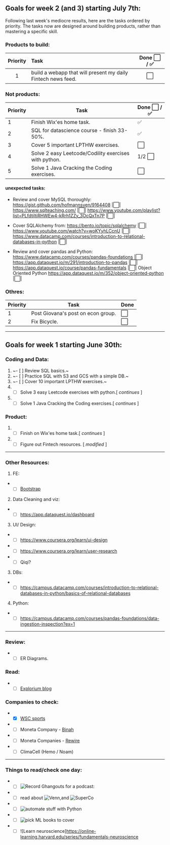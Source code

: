 ## Goals for week 2 (and 3) starting July 7th:

Following last week's mediocre results, here are the tasks ordered by priority.
The tasks now are designed around building products, rather than mastering a specific skill.

### Products to build:
|Priority | Task |Done ⬜️ / ✅|
|:---------:|:------|:----:|
|1|build a webapp that will present my daily Fintech news feed.|⬜️|

### Not products:
|Priority | Task |Done ⬜️ / ✅|
|-------- |----- |----|
|1| Finish Wix'es home task.    |✅|
|2|  SQL for datascience course - finish 33-50%.|✅|
|3|  Cover 5 important LPTHW exercises.|⬜️|
|4| Solve 2 easy Leetcode/Codility exercises with python.| 1/2 ⬜️|
|5| Solve 1 Java Cracking the Coding exercises.|⬜️|


#### unexpected tasks:
* Review and cover MySQL thoroughly:
https://gist.github.com/hofmannsven/9164408 |⬜️|
https://www.sqlteaching.com/ |⬜️|
https://www.youtube.com/playlist?list=PLfdtiltiRHWEw4-kRrh1ZZy_3OcQxTn7P |⬜️|

* Cover SQLAlchemy from:
https://bento.io/topic/sqlalchemy |⬜️|
https://www.youtube.com/watch?v=woKYyhLCcnU |⬜️|
https://www.datacamp.com/courses/introduction-to-relational-databases-in-python |⬜️|

* Review and cover pandas and Python:
https://www.datacamp.com/courses/pandas-foundations |⬜️|
https://app.dataquest.io/m/291/introduction-to-pandas |⬜️|
https://app.dataquest.io/course/pandas-fundamentals |⬜️|
Object Oriented Python https://app.dataquest.io/m/352/object-oriented-python |⬜️|

### Othres:
|Priority | Task |Done|
|-------- |----- |----|
|1| Post Giovana's post on econ group.    |⬜️|
|2| Fix Bicycle.    |⬜️|

----------------------

## Goals for week 1 starting June 30th:

### Coding and Data:
1. ~- [ ] Review SQL basics.~
2. ~- [ ] Practice SQL with S3 and GCS with a simple DB.~
3. ~- [ ] Cover 10 important LPTHW exercises.~
4. - [ ] Solve 3 easy Leetcode exercises with python.[ _continues_ ]
5. - [ ] Solve 1 Java Cracking the Coding exercises.[ _continues_ ]

### Product:
1. - [ ] Finish on Wix'es home task.[ _continues_ ]
2. - [ ] Figure out Fintech resources. [ _modified_ ]
----------------
### Other Resources:
1.  FE:
- - [ ] [Bootstrap](https://www.coursera.org/learn/bootstrap-4)

2. Data Cleaning and viz:
- - [ ] https://app.dataquest.io/dashboard

3. UI/ Design:
- - [ ] https://www.coursera.org/learn/ui-design
- - [ ] https://www.coursera.org/learn/user-research
- - [ ] Qiqi?

3. DBs:
- - [ ] https://campus.datacamp.com/courses/introduction-to-relational-databases-in-python/basics-of-relational-databases

4. Python:
- - [ ] https://campus.datacamp.com/courses/pandas-foundations/data-ingestion-inspection?ex=1

----------------
### Review:
- - [ ] ER Diagrams.

### Read:
- - [ ] [Explorium blog](https://www.explorium.ai/complexity-vs-explainability/)

### Companies to check:
- - [X] [WSC  sports](https://wsc-sports.com/)
- - [ ] Moneta Company - [Binah](https://www.binah.ai/)
- - [ ] Moneta Companies - [Rewire](https://www.rewire.to/il)
- - [ ] ClimaCell (Hemo / Noam)

-----------------------
### Things to read/check one day:
- - [ ] ![Record Ghangouts for a podcast:](https://www.youtube.com/watch?v=1txV3zlw0Lg)
- - [ ] read about ![Venn](https://il.venn.city/),and  ![SuperCo](https://superc.co/)
- - [ ] ![automate stuff with Python](https://automatetheboringstuff.com/)
- - [ ] ![pick ML books to cover](https://www.youtube.com/watch?v=1lxHH1UBTBU)
- - [ ] ![Learn neuroscience]https://online-learning.harvard.edu/series/fundamentals-neuroscience

